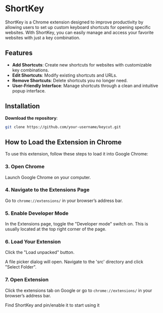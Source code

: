 # ShortKey

ShortKey is a Chrome extension designed to improve productivity by allowing users to set up custom keyboard shortcuts for opening specific websites. With ShortKey, you can easily manage and access your favorite websites with just a key combination.

## Features

- **Add Shortcuts**: Create new shortcuts for websites with customizable key combinations.
- **Edit Shortcuts**: Modify existing shortcuts and URLs.
- **Remove Shortcuts**: Delete shortcuts you no longer need.
- **User-Friendly Interface**: Manage shortcuts through a clean and intuitive popup interface.

## Installation

**Download the repository**:
   ```bash
   git clone https://github.com/your-username/keycut.git
```

## How to Load the Extension in Chrome

To use this extension, follow these steps to load it into Google Chrome:

### 3. Open Chrome

Launch Google Chrome on your computer.

### 4. Navigate to the Extensions Page

Go to `chrome://extensions/` in your browser’s address bar.

### 5. Enable Developer Mode

In the Extensions page, toggle the "Developer mode" switch on. This is usually located at the top right corner of the page.

### 6. Load Your Extension

Click the "Load unpacked" button. 

A file picker dialog will open. Navigate to the 'src' directory and click "Select Folder".

### 7. Open Extension

Click the extensions tab on Google or go to `chrome://extensions/` in your browser’s address bar.

Find ShortKey and pin/enable it to start using it


